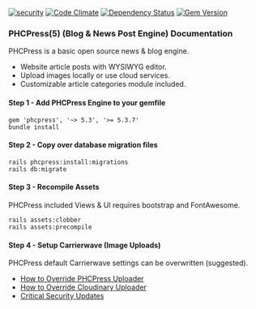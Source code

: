 [![security](https://hakiri.io/github/PHCNetworks/phc-press/master.svg)](https://hakiri.io/github/PHCNetworks/phc-press/master)
[![Code Climate](https://codeclimate.com/github/PHCNetworks/phc-press/badges/gpa.svg)](https://codeclimate.com/github/PHCNetworks/phc-press)
[![Dependency Status](https://gemnasium.com/badges/github.com/PHCNetworks/phc-press.svg)](https://gemnasium.com/github.com/PHCNetworks/phc-press)
[![Gem Version](https://badge.fury.io/rb/phcpress.svg)](https://badge.fury.io/rb/phcpress)  
    
### PHCPress(5) (Blog & News Post Engine) Documentation
PHCPress is a basic open source news & blog engine.
  
- Website article posts with WYSIWYG editor.
- Upload images locally or use cloud services.
- Customizable article categories module included.
  
#### Step 1 - Add PHCPress Engine to your gemfile  

	gem 'phcpress', '~> 5.3', '>= 5.3.7'
	bundle install
  
#### Step 2 - Copy over database migration files  

	rails phcpress:install:migrations
	rails db:migrate
  
#### Step 3 - Recompile Assets  
PHCPress included Views & UI requires bootstrap and FontAwesome.  
  
	rails assets:clobber
	rails assets:precompile
  
#### Step 4 - Setup Carrierwave (Image Uploads)  
PHCPress default Carrierwave settings can be overwritten (suggested).  
  
- [How to Override PHCPress Uploader](https://github.com/PHCNetworks/phc-press/wiki/Image-Uploader---Override)
- [How to Override Cloudinary Uploader](https://github.com/PHCNetworks/phc-press/wiki/Image-Uploader-(Cloudinary))
- [Critical Security Updates](https://github.com/PHCNetworks/phc-press/wiki/Critical-Security-Updates)
